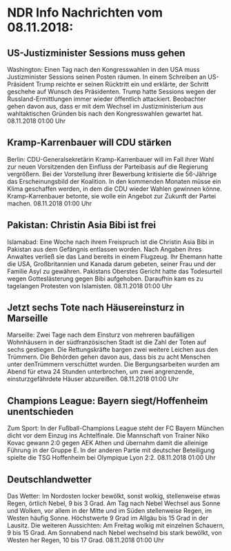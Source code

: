 # NDR Info Nachrichten vom 08.11.2018:


## US-Justizminister Sessions muss gehen
Washington: Einen Tag nach den Kongresswahlen in den USA muss Justizminister Sessions seinen Posten räumen. In einem Schreiben an US-Präsident Trump reichte er seinen Rücktritt ein und erklärte, der Schritt geschehe auf Wunsch des Präsidenten. Trump hatte Sessions wegen der Russland-Ermittlungen immer wieder öffentlich attackiert. Beobachter gehen davon aus, dass er mit dem Wechsel im Justizministerium aus wahltaktischen Gründen bis nach den Kongresswahlen gewartet hat. 08.11.2018 01:00 Uhr 

## Kramp-Karrenbauer will CDU stärken
Berlin: CDU-Generalsekretärin Kramp-Karrenbauer will im Fall ihrer Wahl zur neuen Vorsitzenden den Einfluss der Parteibasis auf die Regierung vergrößern. Bei der Vorstellung ihrer Bewerbung kritisierte die 56-Jährige das Erscheinungsbild der Koalition. In den kommenden Monaten müsse ein Klima geschaffen werden, in dem die CDU wieder Wahlen gewinnen könne. Kramp-Karrenbauer betonte, sie wolle ein Angebot zur Zukunft der Partei machen. 08.11.2018 01:00 Uhr 

## Pakistan: Christin Asia Bibi ist frei
Islamabad: Eine Woche nach ihrem Freispruch ist die Christin Asia Bibi in Pakistan aus dem Gefängnis entlassen worden. Nach Angaben ihres Anwaltes verließ sie das Land bereits in einem Flugzeug. Ihr Ehemann hatte die USA, Großbritannien und Kanada darum gebeten, seiner Frau und der Familie Asyl zu gewähren. Pakistans Oberstes Gericht hatte das Todesurteil wegen Gotteslästerung gegen Bibi aufgehoben. Daraufhin kam es zu tagelangen Protesten von Islamisten. 08.11.2018 01:00 Uhr 

## Jetzt sechs Tote nach Häusereinsturz in Marseille
Marseille: Zwei Tage nach dem Einsturz von mehreren baufälligen Wohnhäusern in der südfranzösischen Stadt ist die Zahl der Toten auf sechs gestiegen. Die Rettungskräfte bargen zwei weitere Leichen aus den Trümmern. Die Behörden gehen davon aus, dass bis zu acht Menschen unter denTrümmern verschüttet wurden. Die Bergungsarbeiten wurden am Abend für etwa 24 Stunden unterbrochen, um zwei angrenzende, einsturzgefährdete Häuser abzureißen. 08.11.2018 01:00 Uhr 

## Champions League: Bayern siegt/Hoffenheim unentschieden
Zum Sport: In der Fußball-Champions League steht der FC Bayern München dicht vor dem Einzug ins Achtelfinale. Die Mannschaft von Trainer Niko Kovac gewann 2:0 gegen AEK Athen und übernahm damit die alleinige Führung in der Gruppe E. In der anderen Partie mit deutscher Beteiligung spielte die TSG Hoffenheim bei Olympique Lyon 2:2. 08.11.2018 01:00 Uhr 

## Deutschlandwetter
Das Wetter: Im Nordosten locker bewölkt, sonst wolkig, stellenweise etwas Regen, örtlich Nebel, 9 bis 3 Grad. Am Tag nach Nebel Wechsel aus Sonne und Wolken, vor allem in der Mitte und im Süden stellenweise Regen, im Westen häufig Sonne. Höchstwerte 9 Grad im Allgäu bis 15 Grad in der Lausitz. Die weiteren Aussichten: Am Freitag wolkig mit einzelnen Schauern, 9 bis 15 Grad. Am Sonnabend nach Nebel wechselnd bis stark bewölkt, von Westen her Regen, 10 bis 17 Grad. 08.11.2018 01:00 Uhr 
